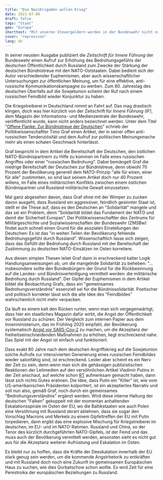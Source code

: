 ```yaml
---
title: "Die Nazibrigaden wollen Krieg"
date: 2021-07-09
draft: false
tags: "Staat"
geo: "Europa"
shorttext: "Mit unseren Steuergeldern werden in der Bundeswehr nicht nur die Nazis gezüchtet, die Ideologie wird offiziell ausgelebt."
cover: "repression"
lang: de
---
```


In seiner neusten Ausgabe publiziert die *Zeitschrift für Innere Führung* der Bundeswehr einen Aufruf zur Erhöhung des Bedrohungsgefühls der deutschen Öffentlichkeit durch Russland zum Zwecke der Stärkung der deutschen Bündnistreue mit den NATO-Oststaaten. Dabei bedient sich der Autor verschiedenster Euphemismen, aber auch wissenschaftlicher Untersuchungen zur öffentlichen Meinung, um für eine effektive, anti-russische Kommunikationskampagne zu werben. Zum 80. Jahrestag des deutschen Überfalls auf die Sowjetunion scheint der Ruf nach einem russischen Feindbild wieder Konjunktur zu haben.

Die Kriegstreiberei in Deutschland nimmt an Fahrt auf. Das mag drastisch klingen, doch was hier kürzlich von der Zeitschrift für *Innere Führung (IF)*, dem Magazin der Informations- und Medienzentrale der Bundeswehr, veröffentlicht wurde, kann nicht anders bezeichnet werden. Unter dem Titel "[Offene Flanke: Zur Bündnistreue der Deutschen](/static/downloads/03-6-if-zeitschrift-fuer-innere-fuehrung-03-2021-data.pdf "Nazi Bundeswehr Sprech")" schrieb der Politikwissenschaftler Timo Graf einen Artikel, der in seiner offen anti-russischen Tendenziösität und dem Aufruf zur politischen Meinungsmache mehr als einen schalen Geschmack hinterlässt.

Graf bespricht in dem Artikel die Bereitschaft der Deutschen, den östlichen NATO-Bündnispartnern zu Hilfe zu kommen im Falle eines russischen Angriffes oder einer "russischen Bedrohung". Dabei bemängelt Graf die niedrige Bereitschaft der Deutschen zur Bündnistreue, denn obwohl 70 Prozent der Bevölkerung generell dem NATO-Prinzip "alle für einen, einer für alle" zustimmten, so sind laut seinem Artikel doch nur 40 Prozent willens, im Falle eines militärischen Konflikts zwischen einem östlichen Bündnispartner und Russland militärische Gewalt einzusetzen.

Mal ganz abgesehen davon, dass Graf ohne mit der Wimper zu zucken davon ausgeht, dass Russland ein aggressiver, feindlich gesinnter Staat ist, stellt er die These auf, dass es den Deutschen an "Solidarität" mangele und das sei ein Problem, denn "Solidarität bildet das Fundament der NATO und damit der Sicherheit Europas". Der Politikwissenschaftler des Zentrums für Militärgeschichte und Sozialwissenschaften der Bundeswehr (ZMSBw) findet auch schnell einen Grund für die asozialen Einstellungen der Deutschen: Es ist das "in weiten Teilen der Bevölkerung fehlende Bedrohungsgefühl durch Russland". Wissenschaftlich lasse sich zeigen, dass das Gefühl der Bedrohung durch Russland mit der Bereitschaft der Zustimmung zu deutschen NATO-Einsätzen im Osten korreliere.

Aus diesen simplen Thesen leitet Graf dann in erschreckend kalter Logik Handlungsanweisungen ab, um die mangelnde Solidarität zu beheben: "…insbesondere sollte den Bundesbürgern der Grund für die Rückbesinnung auf die Landes- und Bündnisverteidigung vermittelt werden: die militärische Bedrohung durch Russland". Der Gipfel der Euphemismen in dem Artikel bildet die Beobachtung Grafs, dass ein "gemeinsames Bedrohungsverständnis" essenziell sei für die Bündnissolidarität. Poetischer und politisch korrekter lässt sich die alte Idee des "Feindbildes" wahrscheinlich nicht mehr verpacken.

Da läuft es einem kalt den Rücken runter, wenn man sich vergegenwärtigt, dass hier ein staatliches Magazin dafür wirbt, die Angst der Öffentlichkeit vor Russland zu schüren. Der Vergleich zum internen Papier aus dem Innenministerium, das im Frühling 2020 empfahl, der Bevölkerung systematisch [Angst vor SARS-Cov-2](https://www.focus.de/politik/deutschland/aus-dem-innenministerium-wie-sag-ichs-den-leuten-internes-papier-empfiehlt-den-deutschen-angst-zu-machen_id_11851227.html "Internes Papier aus Innenministerium empfahl, den Deutschen Corona-Angst zu machen") zu machen, um die Akzeptanz der freiheitseinschneidenden Maßnahmen zu erhöhen, liegt erschreckend nahe. Das Spiel mit der Angst ist einfach und funktioniert.

Dass exakt 80 Jahre nach dem deutschen Angriffskrieg auf die Sowjetunion solche Aufrufe zur intensivierten Generierung eines russischen Feindbildes wieder salonfähig sind, ist erschreckend. Leider aber scheint es ein Nerv der Zeit zu sein, denn wenn man sich die gehässigen publizistischen Reaktionen der Leitmedien auf den versöhnlichen Artikel Vladimir Putins in der Zeit anschaut, auf welche schon [RT](https://de.rt.com/meinung/119854-unendlich-vernagelt-trotz-vergangenheit-medienreaktionen/ "Die Medienreaktionen auf Putins") aufmerksam gemacht haben, dann lässt sich nichts Gutes erahnen. Die Idee, dass Putin ein "Killer" ist, wie vom US-amerikanischen Präsidenten kolportiert, ist ein akzeptiertes Narrativ und soll nun also, gemäß Graf, noch durch ein gemeinsames "Bedrohungsverständnis" ergänzt werden. Wird diese interne Haltung der deutschen "Falken" gekoppelt mit der momentan anhaltenden Eskalationsspirale im Osten der EU, wo die Baltikstaaten wie auch Polen eine Versöhnung mit Russland derart ablehnen, dass sie sogar den Vorschlag Macrons und Merkels zu einem Gipfeltreffen der EU mit Putin torpedieren, dann ergibt das eine explosive Mischung für Kriegstreiberei im deutschen, im EU- und im NATO-Rahmen. Russland und China, so der Tenor des kürzlich durchgeführten NATO-Gipfels, ist der Feind und das muss auch der Bevölkerung vermittelt werden, ansonsten sieht es nicht gut aus für die Akzeptanz weiterer Aufrüstung und Eskalation im Osten.

Es bleibt nur zu hoffen, dass die Kräfte der Deeskalation innerhalb der EU stark genug sein werden, um die kommende Angstrhetorik zu entkräften und mit Russland doch noch eine Zukunft im gemeinsamen Europäischen Haus zu suchen, wie dies Gorbatschow schon wollte. Es wird Zeit für eine Perestroika der europäischen Beziehungen zu Russland.
